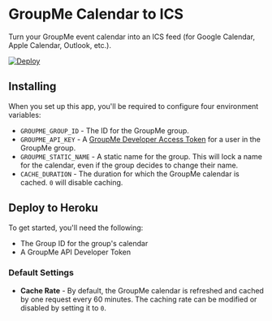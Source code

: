 # GroupMe Calendar to ICS

Turn your GroupMe event calendar into an ICS feed (for Google Calendar, Apple Calendar, Outlook, etc.).

[![Deploy](https://www.herokucdn.com/deploy/button.png)](https://heroku.com/deploy?template=https://github.com/amussey/groupme-calendar-to-ics)

## Installing

When you set up this app, you'll be required to configure four environment variables:

 * `GROUPME_GROUP_ID` - The ID for the GroupMe group.
 * `GROUPME_API_KEY` - A [GroupMe Developer Access Token](https://dev.groupme.com/docs/v3) for a user in the GroupMe group.
 * `GROUPME_STATIC_NAME` - A static name for the group.  This will lock a name for the calendar, even if the group decides to change their name.
 * `CACHE_DURATION` - The duration for which the GroupMe calendar is cached.  `0` will disable caching.

## Deploy to Heroku

To get started, you'll need the following:

 * The Group ID for the group's calendar
 * A GroupMe API Developer Token


### Default Settings

 * **Cache Rate** - By default, the GroupMe calendar is refreshed and cached by one request every 60 minutes.  The caching rate can be modified or disabled by setting it to `0`.
